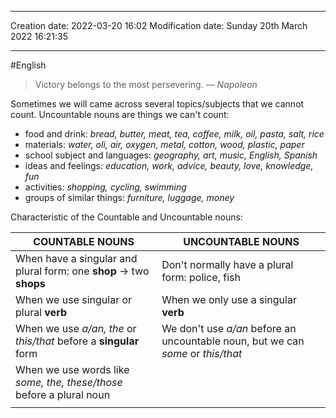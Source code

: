 
----
Creation date: 2022-03-20 16:02
Modification date: Sunday 20th March 2022 16:21:35

----

#English

> Victory belongs to the most persevering.
> — <cite>Napoleon</cite>

Sometimes we will came across several topics/subjects that we cannot count. Uncountable nouns are things we can't count:
* food and drink: *bread, butter, meat, tea, coffee, milk, oil, pasta, salt, rice*
* materials: *water, oli, air, oxygen, metal, cotton, wood, plastic, paper*
* school subject and languages: *geography, art, music, English, Spanish*
* ideas and feelings: *education, work, advice, beauty, love, knowledge, fun*
* activities: *shopping, cycling, swimming*  
* groups of similar things: *furniture, luggage, money*

Characteristic of the Countable and Uncountable nouns:

| COUNTABLE NOUNS                                                      | UNCOUNTABLE NOUNS                                                                |
| -------------------------------------------------------------------- | -------------------------------------------------------------------------------- |
| When have a singular and plural form: one **shop** -> two **shops**  | Don't normally have a plural form: police, fish                                  |
| When we use singular or plural **verb**                              | When we only use a singular **verb**                                             |
| When we use _a/an, the_ or _this/that_ before a **singular** form    | We don't use _a/an_ before an uncountable noun, but we can _some_ or _this/that_ |
| When we use words like _some, the, these/those_ before a plural noun |                                                                                  |
|                                                                      |                                                                                  |


